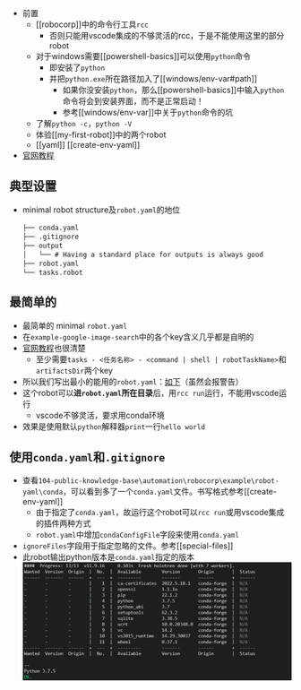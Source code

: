 - 前置
  - [[robocorp]]中的命令行工具`rcc`
    - 否则只能用vscode集成的不够灵活的rcc，于是不能使用这里的部分robot
  - 对于windows需要[[powershell-basics]]可以使用`python`命令
    - 即安装了`python`
    - 并把`python.exe`所在路径加入了[[windows/env-var#path]]
      - 如果你没安装`python`，那么[[powershell-basics]]中输入`python`命令将会到安装界面，而不是正常启动！
      - 参考[[windows/env-var]]中关于`python`命令的坑
  - 了解`python -c`，`python -V`
  - 体验[[my-first-robot]]中的两个robot
  - [[yaml]] [[create-env-yaml]]
- [官网教程](https://robocorp.com/docs/setup/robot-structure)
## 典型设置
- minimal robot structure及`robot.yaml`的地位
  ```text
  ├── conda.yaml
  ├── .gitignore
  ├── output
  │   └── # Having a standard place for outputs is always good
  ├── robot.yaml
  └── tasks.robot
  ```
## 最简单的
- 最简单的 minimal `robot.yaml`
- 在`example-google-image-search`中的各个key含义几乎都是自明的
- [官网教程](https://robocorp.com/docs/setup/robot-yaml-format)也很清楚
  - 至少需要`tasks - <任务名称> - <command | shell | robotTaskName>`和`artifactsDir`两个key
- 所以我们写出最小的能用的`robot.yaml`：[如下](../example/robot-yaml/minimal/robot.yaml)（虽然会报警告）
- 这个robot可以**进`robot.yaml`所在目录**后，用`rcc run`运行，不能用vscode运行
  - vscode不够灵活，要求用conda环境
- 效果是使用默认`python`解释器`print`一行`hello world`
## 使用`conda.yaml`和`.gitignore`
- 查看`104-public-knowledge-base\automation\robocorp\example\robot-yaml\conda`，可以看到多了一个`conda.yaml`文件。书写格式参考[[create-env-yaml]]
  - 由于指定了`conda.yaml`，故运行这个robot可以`rcc run`或用vscode集成的插件两种方式
  - `robot.yaml`中增加`condaConfigFile`字段来使用`conda.yaml`
- `ignoreFiles`字段用于指定忽略的文件。参考[[special-files]]
- 此robot输出python版本是`conda.yaml`指定的版本
![](conda-yaml-example.png)